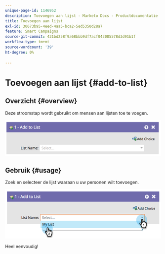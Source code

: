 ```yaml
---
unique-page-id: 1146952
description: Toevoegen aan lijst - Marketo Docs - Productdocumentatie
title: Toevoegen aan lijst
exl-id: 30673b95-4eed-4aa5-bca2-5ed5350d28a7
feature: Smart Campaigns
source-git-commit: 431bd258f9a68bbb9df7acf043085578d3d91b1f
workflow-type: tm+mt
source-wordcount: '39'
ht-degree: 0%

---
```


# Toevoegen aan lijst {#add-to-list}

## Overzicht {#overview}

Deze stroomstap wordt gebruikt om mensen aan lijsten toe te voegen.

![](assets/image2014-9-22-10-3a41-3a33.png)

## Gebruik {#usage}

Zoek en selecteer de lijst waaraan u uw personen wilt toevoegen.

![](assets/image2014-9-22-10-3a41-3a40.png)

Heel eenvoudig!
